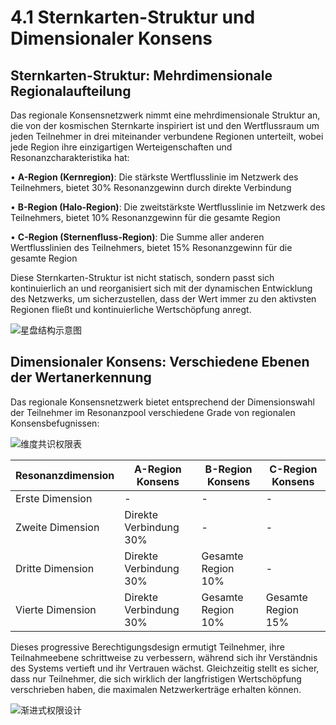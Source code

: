 # 4.1 Sternkarten-Struktur und Dimensionaler Konsens

## Sternkarten-Struktur: Mehrdimensionale Regionalaufteilung

Das regionale Konsensnetzwerk nimmt eine mehrdimensionale Struktur an, die von der kosmischen Sternkarte inspiriert ist und den Wertflussraum um jeden Teilnehmer in drei miteinander verbundene Regionen unterteilt, wobei jede Region ihre einzigartigen Werteigenschaften und Resonanzcharakteristika hat:

• **A-Region (Kernregion)**: Die stärkste Wertflusslinie im Netzwerk des Teilnehmers, bietet 30% Resonanzgewinn durch direkte Verbindung

• **B-Region (Halo-Region)**: Die zweitstärkste Wertflusslinie im Netzwerk des Teilnehmers, bietet 10% Resonanzgewinn für die gesamte Region

• **C-Region (Sternenfluss-Region)**: Die Summe aller anderen Wertflusslinien des Teilnehmers, bietet 15% Resonanzgewinn für die gesamte Region

Diese Sternkarten-Struktur ist nicht statisch, sondern passt sich kontinuierlich an und reorganisiert sich mit der dynamischen Entwicklung des Netzwerks, um sicherzustellen, dass der Wert immer zu den aktivsten Regionen fließt und kontinuierliche Wertschöpfung anregt.

![星盘结构示意图](/images/图5.svg)

## Dimensionaler Konsens: Verschiedene Ebenen der Wertanerkennung

Das regionale Konsensnetzwerk bietet entsprechend der Dimensionswahl der Teilnehmer im Resonanzpool verschiedene Grade von regionalen Konsensbefugnissen:

![维度共识权限表](/images/图6.svg)

| Resonanzdimension | A-Region Konsens | B-Region Konsens | C-Region Konsens |
|---------|---------|---------|---------|
| Erste Dimension | - | - | - |
| Zweite Dimension | Direkte Verbindung 30% | - | - |
| Dritte Dimension | Direkte Verbindung 30% | Gesamte Region 10% | - |
| Vierte Dimension | Direkte Verbindung 30% | Gesamte Region 10% | Gesamte Region 15% |

Dieses progressive Berechtigungsdesign ermutigt Teilnehmer, ihre Teilnahmeebene schrittweise zu verbessern, während sich ihr Verständnis des Systems vertieft und ihr Vertrauen wächst. Gleichzeitig stellt es sicher, dass nur Teilnehmer, die sich wirklich der langfristigen Wertschöpfung verschrieben haben, die maximalen Netzwerkerträge erhalten können.

![渐进式权限设计](/images/图7.svg)